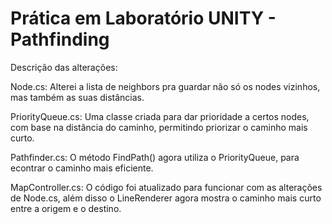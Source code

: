 # Prática em Laboratório UNITY - Pathfinding
 
Descrição das alterações:

Node.cs: Alterei a lista de neighbors pra guardar não só os nodes vizinhos, mas também as suas distâncias.

PriorityQueue.cs: Uma classe criada para dar prioridade a certos nodes, com base na distância do caminho, permitindo priorizar o caminho mais curto.

Pathfinder.cs: O método FindPath() agora utiliza o PriorityQueue, para econtrar o caminho mais eficiente.

MapController.cs: O código foi atualizado para funcionar com as alterações de Node.cs, além disso o LineRenderer agora mostra o caminho mais curto entre a origem e o destino.